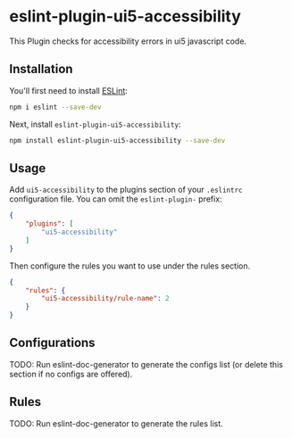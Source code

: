 # eslint-plugin-ui5-accessibility

This Plugin checks for accessibility errors in ui5 javascript code.

## Installation

You'll first need to install [ESLint](https://eslint.org/):

```sh
npm i eslint --save-dev
```

Next, install `eslint-plugin-ui5-accessibility`:

```sh
npm install eslint-plugin-ui5-accessibility --save-dev
```

## Usage

Add `ui5-accessibility` to the plugins section of your `.eslintrc` configuration file. You can omit the `eslint-plugin-` prefix:

```json
{
    "plugins": [
        "ui5-accessibility"
    ]
}
```


Then configure the rules you want to use under the rules section.

```json
{
    "rules": {
        "ui5-accessibility/rule-name": 2
    }
}
```



## Configurations

<!-- begin auto-generated configs list -->
TODO: Run eslint-doc-generator to generate the configs list (or delete this section if no configs are offered).
<!-- end auto-generated configs list -->



## Rules

<!-- begin auto-generated rules list -->
TODO: Run eslint-doc-generator to generate the rules list.
<!-- end auto-generated rules list -->


